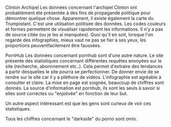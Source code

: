 Clinton Archipel
Les données concernant l'archipel Clinton ont probablement été présentée à des fins de propagande politique pour démontrer quelque chose. 
Apparement, il existe également la carte du Trumpistant. C'est une utiilsation politisée des données.
Les codes couleurs et formes permettent de visualiser rapidement les informations. 
Il n'y a pas de source citée (ou je les ai manquées). 
Quoi qu'il en soit, lorsque l'on regarde des infographies, mieux vaut ne pas se fier à ses yeux, les proportions peuventfacilement être faussées.


PornHub
Les données concernant pornhub sont d'une autre nature. Le site présente des statistiques concernant différentes requêtes envoyées sur le site (recherche, abonnnement etc..).
Cela permet d'extraire des tendances à partir desquelles le site pourra se perfectionner. De donner envie de se rendre sur le site car il y a pléthore de vidéos. L'infographie est agréable à consulter et claire.
La mise en page est soignée, beaucoup de chiffres sont donnés. 
La source d'information est pornhub, ils sont les seuls à savoir si elles sont correctes ou "enjolivée" en fonction de leur but. 

Un autre aspect intéressant est que les gens sont curieux de voir ces statistiques.

Tous les chiffres concernant le "darkside" du porno sont omis. 
